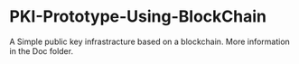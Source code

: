 # PKI-Prototype-Using-BlockChain

A Simple public key infrastracture based on a blockchain. More information in the Doc folder.
